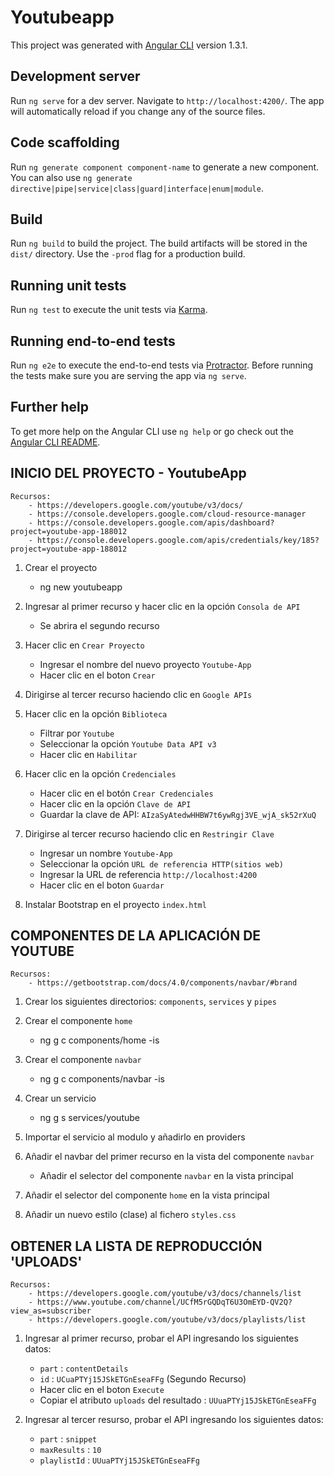 # Youtubeapp

This project was generated with [Angular CLI](https://github.com/angular/angular-cli) version 1.3.1.

## Development server

Run `ng serve` for a dev server. Navigate to `http://localhost:4200/`. The app will automatically reload if you change any of the source files.

## Code scaffolding

Run `ng generate component component-name` to generate a new component. You can also use `ng generate directive|pipe|service|class|guard|interface|enum|module`.

## Build

Run `ng build` to build the project. The build artifacts will be stored in the `dist/` directory. Use the `-prod` flag for a production build.

## Running unit tests

Run `ng test` to execute the unit tests via [Karma](https://karma-runner.github.io).

## Running end-to-end tests

Run `ng e2e` to execute the end-to-end tests via [Protractor](http://www.protractortest.org/).
Before running the tests make sure you are serving the app via `ng serve`.

## Further help

To get more help on the Angular CLI use `ng help` or go check out the [Angular CLI README](https://github.com/angular/angular-cli/blob/master/README.md).

## INICIO DEL PROYECTO - YoutubeApp

	Recursos:
		- https://developers.google.com/youtube/v3/docs/
		- https://console.developers.google.com/cloud-resource-manager
		- https://console.developers.google.com/apis/dashboard?project=youtube-app-188012
		- https://console.developers.google.com/apis/credentials/key/185?project=youtube-app-188012

1. Crear el proyecto
	- ng new youtubeapp

2. Ingresar al primer recurso y hacer clic en la opción `Consola de API`
	- Se abrira el segundo recurso

3. Hacer clic en `Crear Proyecto` 
	- Ingresar el nombre del nuevo proyecto `Youtube-App`
	- Hacer clic en el boton `Crear`

4. Dirigirse al tercer recurso haciendo clic en `Google APIs`

5. Hacer clic en la opción `Biblioteca`
 	- Filtrar por `Youtube`
	- Seleccionar la opción `Youtube Data API v3`
	- Hacer clic en `Habilitar`

5. Hacer clic en la opción `Credenciales`
	- Hacer clic en el botón `Crear Credenciales`
	- Hacer clic en la opción `Clave de API` 
	- Guardar la clave de API: `AIzaSyAtedwHHBW7t6ywRgj3VE_wjA_sk52rXuQ`

6. Dirigirse al tercer recurso haciendo clic en `Restringir Clave`
	- Ingresar un nombre `Youtube-App`
	- Seleccionar la opción `URL de referencia HTTP(sitios web)`
	- Ingresar la URL de referencia `http://localhost:4200`
	- Hacer clic en el boton `Guardar`

7. Instalar Bootstrap en el proyecto `index.html`

## COMPONENTES DE LA APLICACIÓN DE YOUTUBE

	Recursos:
		- https://getbootstrap.com/docs/4.0/components/navbar/#brand

1. Crear los siguientes directorios: `components`, `services` y `pipes`

2. Crear el componente `home` 
	- ng g c components/home -is

3. Crear el componente `navbar`
	- ng g c components/navbar -is

4. Crear un servicio
	- ng g s services/youtube

5. Importar el servicio al modulo y añadirlo en providers

6. Añadir el navbar del primer recurso en la vista del componente `navbar`
	- Añadir el selector del componente `navbar` en la vista principal

7. Añadir el selector del componente `home` en la vista principal

8. Añadir un nuevo estilo (clase) al fichero `styles.css`

## OBTENER LA LISTA DE REPRODUCCIÓN 'UPLOADS'

	Recursos:
		- https://developers.google.com/youtube/v3/docs/channels/list
		- https://www.youtube.com/channel/UCfM5rGQDqT6U3OmEYD-QV2Q?view_as=subscriber
		- https://developers.google.com/youtube/v3/docs/playlists/list

1. Ingresar al primer recurso, probar el API ingresando los siguientes datos:
	- `part` : `contentDetails`
	- `id` : `UCuaPTYj15JSkETGnEseaFFg` (Segundo Recurso)
	- Hacer clic en el boton `Execute`
	- Copiar el atributo `uploads` del resultado : `UUuaPTYj15JSkETGnEseaFFg`

2. Ingresar al tercer resurso, probar el API ingresando los siguientes datos:
	- `part` : `snippet`
	- `maxResults` : `10`
	- `playlistId` : `UUuaPTYj15JSkETGnEseaFFg`












